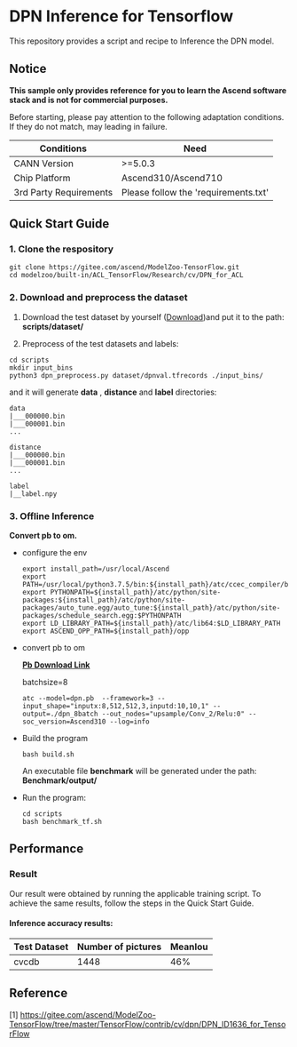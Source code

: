 

# DPN Inference for Tensorflow 

This repository provides a script and recipe to Inference the DPN model.

## Notice
**This sample only provides reference for you to learn the Ascend software stack and is not for commercial purposes.**

Before starting, please pay attention to the following adaptation conditions. If they do not match, may leading in failure.

| Conditions | Need |
| --- | --- |
| CANN Version | >=5.0.3 |
| Chip Platform| Ascend310/Ascend710 |
| 3rd Party Requirements| Please follow the 'requirements.txt' |

## Quick Start Guide

### 1. Clone the respository

```shell
git clone https://gitee.com/ascend/ModelZoo-TensorFlow.git
cd modelzoo/built-in/ACL_TensorFlow/Research/cv/DPN_for_ACL
```

### 2. Download and preprocess the dataset

1. Download the  test dataset by yourself ([Download](https://modelzoo-train-atc.obs.cn-north-4.myhuaweicloud.com/007_inference_backup/dpn/dpn_tf_hw34064571/offline_inference/dataset/dpnval.tfrecords))and put it to the path: **scripts/dataset/**

2. Preprocess of the test datasets and labels:
```
cd scripts
mkdir input_bins
python3 dpn_preprocess.py dataset/dpnval.tfrecords ./input_bins/
```
and it will generate **data** , **distance** and **label** directories:
```
data
|___000000.bin
|___000001.bin
...

distance
|___000000.bin
|___000001.bin
...

label
|__label.npy
```

### 3. Offline Inference

**Convert pb to om.**

- configure the env

  ```
  export install_path=/usr/local/Ascend
  export PATH=/usr/local/python3.7.5/bin:${install_path}/atc/ccec_compiler/bin:${install_path}/atc/bin:$PATH
  export PYTHONPATH=${install_path}/atc/python/site-packages:${install_path}/atc/python/site-packages/auto_tune.egg/auto_tune:${install_path}/atc/python/site-packages/schedule_search.egg:$PYTHONPATH
  export LD_LIBRARY_PATH=${install_path}/atc/lib64:$LD_LIBRARY_PATH
  export ASCEND_OPP_PATH=${install_path}/opp
  ```

- convert pb to om
  
   [**Pb Download Link**](https://modelzoo-train-atc.obs.cn-north-4.myhuaweicloud.com/007_inference_backup/dpn/dpn_tf_hw34064571/offline_inference/ckpt/dpn.pb)

  batchsize=8

  ```
  atc --model=dpn.pb  --framework=3 --input_shape="inputx:8,512,512,3,inputd:10,10,1" --output=./dpn_8batch --out_nodes="upsample/Conv_2/Relu:0" --soc_version=Ascend310 --log=info
  ```

- Build the program

  ```
  bash build.sh
  ```
  An executable file **benchmark** will be generated under the path: **Benchmark/output/**

- Run the program:

  ```
  cd scripts
  bash benchmark_tf.sh
  ```



## Performance

### Result

Our result were obtained by running the applicable training script. To achieve the same results, follow the steps in the Quick Start Guide.

#### Inference accuracy results:

| Test Dataset | Number of pictures | MeanIou |
|--------------|-------------------|-------------------|
| cvcdb          | 1448             | 46%             |

## Reference
[1] https://gitee.com/ascend/ModelZoo-TensorFlow/tree/master/TensorFlow/contrib/cv/dpn/DPN_ID1636_for_TensorFlow

